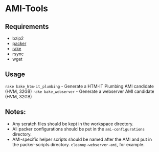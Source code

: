 # AMI-Tools

## Requirements
- bzip2
- [packer](https://www.packer.io/)
- [rake](https://rubygems.org/gems/rake)
- rsync
- wget

## Usage

`rake bake_htm-it_plumbing` - Generate a HTM-IT Plumbing AMI candidate (HVM, 32GB)
`rake bake_webserver` - Generate a webserver AMI candidate (HVM, 32GB)

## Notes:

* Any scratch files should be kept in the workspace directory.
* All packer configurations should be put in the `ami-configurations` directory.
* AMI-specific helper scripts should be named after the AMI and put in the packer-scripts directory. `cleanup-webserver-ami`, for example.
